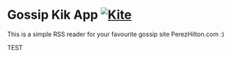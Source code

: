 # Gossip Kik App   [![Kite](https://usekite.com/live-demo-button.png)](https://www.usekite.com/deploy/yHfKKGPGcD5wFsrxE)

This is a simple RSS reader for your favourite gossip site PerezHilton.com :) 

TEST
